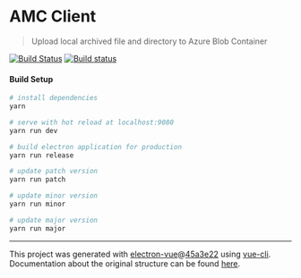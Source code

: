 # AMC Client

> Upload local archived file and directory to Azure Blob Container

[![Build Status](https://travis-ci.org/maxoyed/azure_blob_upload-client.svg?branch=master)](https://travis-ci.org/maxoyed/azure_blob_upload-client) [![Build status](https://ci.appveyor.com/api/projects/status/rbl7kgiom6ugdvk3?svg=true)](https://ci.appveyor.com/project/maxoyed-MS/azure-blob-upload-client)

#### Build Setup

```bash
# install dependencies
yarn

# serve with hot reload at localhost:9080
yarn run dev

# build electron application for production
yarn run release

# update patch version
yarn run patch

# update minor version
yarn run minor

# update major version
yarn run major

```

---

This project was generated with [electron-vue](https://github.com/SimulatedGREG/electron-vue)@[45a3e22](https://github.com/SimulatedGREG/electron-vue/tree/45a3e224e7bb8fc71909021ccfdcfec0f461f634) using [vue-cli](https://github.com/vuejs/vue-cli). Documentation about the original structure can be found [here](https://simulatedgreg.gitbooks.io/electron-vue/content/index.html).
